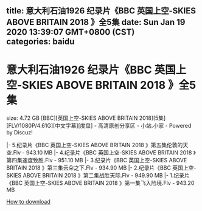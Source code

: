 
title: 意大利石油1926 纪录片《BBC 英国上空-SKIES ABOVE BRITAIN 2018 》全5集
date: Sun Jan 19 2020 13:39:07 GMT+0800 (CST)    
categories: baidu
---

# 意大利石油1926 纪录片《BBC 英国上空-SKIES ABOVE BRITAIN 2018 》全5集
size: 4.72 GB
 [BBC][英国上空-SKIES ABOVE BRITAIN 2018][5集][FLV/1080P/4.61G][中文字幕][度盘] - 高清原创分享区 - 小站.小家 - Powered by Discuz!
 
|- 5.纪录片《BBC 英国上空-SKIES ABOVE BRITAIN 2018 》第五集伦敦的天空.Flv - 943.10 MB
|- 4.纪录片《BBC 英国上空-SKIES ABOVE BRITAIN 2018 》第四集速度致胜.Flv - 951.10 MB
|- 3.纪录片《BBC 英国上空-SKIES ABOVE BRITAIN 2018 》第三集云朵之下.Flv - 934.90 MB
|- 2.纪录片《BBC 英国上空-SKIES ABOVE BRITAIN 2018 》第二集战胜天际.Flv - 949.90 MB
|- 1.纪录片《BBC 英国上空-SKIES ABOVE BRITAIN 2018 》第一集飞入险境.Flv - 943.20 MB

[How to download](https://bpcam.bemobtrk.com/go/2ceec3aa-1ca2-46d6-b9ff-aaa5c184517c?jno=1626)
